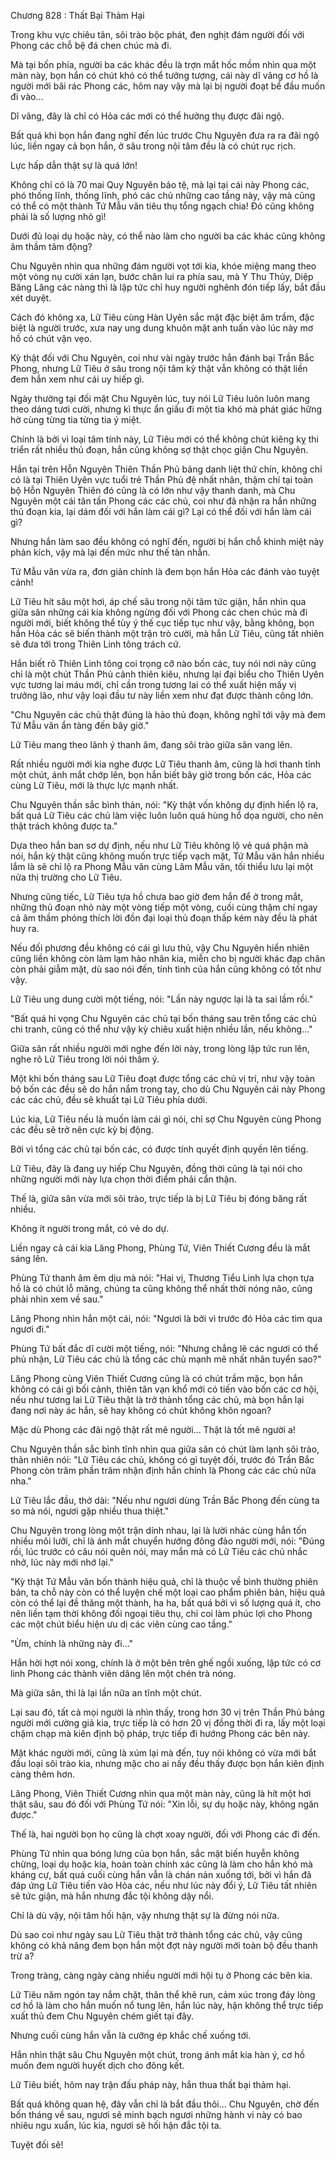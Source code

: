 




Chương 828 : Thất Bại Thảm Hại


Trong khu vực chiêu tân, sôi trào bộc phát, đen nghịt đám người đối với Phong các chỗ bệ đá chen chúc mà đi.

Mà tại bốn phía, người ba các khác đều là trợn mắt hốc mồm nhìn qua một màn này, bọn hắn có chút khó có thể tưởng tượng, cái này dĩ vãng cơ hồ là người mới bãi rác Phong các, hôm nay vậy mà lại bị người đoạt bể đầu muốn đi vào...

Dĩ vãng, đây là chỉ có Hỏa các mới có thể hưởng thụ được đãi ngộ.

Bất quá khi bọn hắn đang nghĩ đến lúc trước Chu Nguyên đưa ra ra đãi ngộ lúc, liền ngay cả bọn hắn, ở sâu trong nội tâm đều là có chút rục rịch.

Lực hấp dẫn thật sự là quá lớn!

Không chỉ có là 70 mai Quy Nguyên bảo tệ, mà lại tại cái này Phong các, phó thống lĩnh, thống lĩnh, phó các chủ những cao tầng này, vậy mà cũng có thể có một thành Tứ Mẫu văn tiêu thụ tổng ngạch chia! Đó cũng không phải là số lượng nhỏ gì!

Dưới đủ loại dụ hoặc này, có thể nào làm cho người ba các khác cũng không âm thầm tâm động?

Chu Nguyên nhìn qua những đám người vọt tới kia, khóe miệng mang theo một vòng nụ cười xán lạn, bước chân lui ra phía sau, mà Y Thu Thủy, Diệp Băng Lăng các nàng thì là lập tức chỉ huy người nghênh đón tiếp lấy, bắt đầu xét duyệt.

Cách đó không xa, Lữ Tiêu cùng Hàn Uyên sắc mặt đặc biệt âm trầm, đặc biệt là người trước, xưa nay ung dung khuôn mặt anh tuấn vào lúc này mơ hồ có chút vặn vẹo.

Kỳ thật đối với Chu Nguyên, coi như vài ngày trước hắn đánh bại Trần Bắc Phong, nhưng Lữ Tiêu ở sâu trong nội tâm kỳ thật vẫn không có thật liền đem hắn xem như cái uy hiếp gì.

Ngày thường tại đối mặt Chu Nguyên lúc, tuy nói Lữ Tiêu luôn luôn mang theo dáng tươi cười, nhưng kì thực ẩn giấu đi một tia khó mà phát giác hững hờ cùng từng tia từng tia ý miệt.

Chính là bởi vì loại tâm tính này, Lữ Tiêu mới có thể không chút kiêng kỵ thi triển rất nhiều thủ đoạn, hắn cũng không sợ thật chọc giận Chu Nguyên.

Hắn tại trên Hỗn Nguyên Thiên Thần Phủ bảng danh liệt thứ chín, không chỉ có là tại Thiên Uyên vực tuổi trẻ Thần Phủ đệ nhất nhân, thậm chí tại toàn bộ Hỗn Nguyên Thiên đó cũng là có lớn như vậy thanh danh, mà Chu Nguyên một cái tân tấn Phong các các chủ, coi như đã nhận ra hắn những thủ đoạn kia, lại dám đối với hắn làm cái gì? Lại có thể đối với hắn làm cái gì?

Nhưng hắn làm sao đều không có nghĩ đến, người bị hắn chỗ khinh miệt này phản kích, vậy mà lại đến mức như thế tàn nhẫn.

Tứ Mẫu văn vừa ra, đơn giản chính là đem bọn hắn Hỏa các đánh vào tuyệt cảnh!

Lữ Tiêu hít sâu một hơi, áp chế sâu trong nội tâm tức giận, hắn nhìn qua giữa sân những cái kia không ngừng đối với Phong các chen chúc mà đi người mới, biết không thể tùy ý thế cục tiếp tục như vậy, bằng không, bọn hắn Hỏa các sẽ biến thành một trận trò cười, mà hắn Lữ Tiêu, cũng tất nhiên sẽ đưa tới trong Thiên Linh tông trách cứ.

Hắn biết rõ Thiên Linh tông coi trọng cỡ nào bốn các, tuy nói nơi này cũng chỉ là một chút Thần Phủ cảnh thiên kiêu, nhưng lại đại biểu cho Thiên Uyên vực tương lai máu mới, chỉ cần trong tương lai có thể xuất hiện mấy vị trưởng lão, như vậy loại đầu tư này liền xem như đạt được thành công lớn.

"Chu Nguyên các chủ thật đúng là hảo thủ đoạn, không nghĩ tới vậy mà đem Tứ Mẫu văn ẩn tàng đến bây giờ."

Lữ Tiêu mang theo lãnh ý thanh âm, đang sôi trào giữa sân vang lên.

Rất nhiều người mới kia nghe được Lữ Tiêu thanh âm, cũng là hơi thanh tỉnh một chút, ánh mắt chớp lên, bọn hắn biết bây giờ trong bốn các, Hỏa các cùng Lữ Tiêu, mới là thực lực mạnh nhất.

Chu Nguyên thần sắc bình thản, nói: "Kỳ thật vốn không dự định hiển lộ ra, bất quá Lữ Tiêu các chủ làm việc luôn luôn quá hùng hổ dọa người, cho nên thật trách không được ta."

Dựa theo hắn ban sơ dự định, nếu như Lữ Tiêu không lộ vẻ quá phận mà nói, hắn kỳ thật cũng không muốn trực tiếp vạch mặt, Tứ Mẫu văn hắn nhiều lắm là sẽ chỉ lộ ra Phong Mẫu văn cùng Lâm Mẫu văn, tối thiểu lưu lại một nửa thị trường cho Lữ Tiêu.

Nhưng cũng tiếc, Lữ Tiêu tựa hồ chưa bao giờ đem hắn để ở trong mắt, những thủ đoạn nhỏ này một vòng tiếp một vòng, cuối cùng thậm chí ngay cả âm thầm phóng thích lời đồn đại loại thủ đoạn thấp kém này đều là phát huy ra.

Nếu đối phương đều không có cái gì lưu thủ, vậy Chu Nguyên hiển nhiên cũng liền không còn làm lạm hảo nhân kia, miễn cho bị người khác đạp chân còn phải giẫm mặt, dù sao nói đến, tính tình của hắn cũng không có tốt như vậy.

Lữ Tiêu ung dung cười một tiếng, nói: "Lần này ngược lại là ta sai lầm rồi."

"Bất quá hi vọng Chu Nguyên các chủ tại bốn tháng sau trên tổng các chủ chi tranh, cũng có thể như vậy kỳ chiêu xuất hiện nhiều lần, nếu không..."

Giữa sân rất nhiều người mới nghe đến lời này, trong lòng lập tức run lên, nghe rõ Lữ Tiêu trong lời nói thâm ý.

Một khi bốn tháng sau Lữ Tiêu đoạt được tổng các chủ vị trí, như vậy toàn bộ bốn các đều sẽ do hắn nắm trong tay, cho dù Chu Nguyên cái này Phong các các chủ, đều sẽ khuất tại Lữ Tiêu phía dưới.

Lúc kia, Lữ Tiêu nếu là muốn làm cái gì nói, chỉ sợ Chu Nguyên cùng Phong các đều sẽ trở nên cực kỳ bị động.

Bởi vì tổng các chủ tại bốn các, có được tính quyết định quyền lên tiếng.

Lữ Tiêu, đây là đang uy hiếp Chu Nguyên, đồng thời cũng là tại nói cho những người mới này lựa chọn thời điểm phải cẩn thận.

Thế là, giữa sân vừa mới sôi trào, trực tiếp là bị Lữ Tiêu bị đóng băng rất nhiều.

Không ít người trong mắt, có vẻ do dự.

Liền ngay cả cái kia Lăng Phong, Phùng Tứ, Viên Thiết Cương đều là mắt sáng lên.

Phùng Tứ thanh âm êm dịu mà nói: "Hai vị, Thương Tiểu Linh lựa chọn tựa hồ là có chút lỗ mãng, chúng ta cũng không thể nhất thời nóng não, cũng phải nhìn xem về sau."

Lăng Phong nhìn hắn một cái, nói: "Ngươi là bởi vì trước đó Hỏa các tìm qua ngươi đi."

Phùng Tứ bất đắc dĩ cười một tiếng, nói: "Nhưng chẳng lẽ các ngươi có thể phủ nhận, Lữ Tiêu các chủ là tổng các chủ mạnh mẽ nhất nhân tuyển sao?"

Lăng Phong cùng Viên Thiết Cương cũng là có chút trầm mặc, bọn hắn không có cái gì bối cảnh, thiên tân vạn khổ mới có tiến vào bốn các cơ hội, nếu như tương lai Lữ Tiêu thật là trở thành tổng các chủ, mà bọn hắn lại đang nơi này ác hắn, sẽ hay không có chút không khôn ngoan?

Mặc dù Phong các đãi ngộ thật rất mê người... Thật là tốt mê người a!

Chu Nguyên thần sắc bình tĩnh nhìn qua giữa sân có chút làm lạnh sôi trào, thản nhiên nói: "Lữ Tiêu các chủ, không có gì tuyệt đối, trước đó Trần Bắc Phong còn trăm phần trăm nhận định hắn chính là Phong các các chủ nữa nha."

Lữ Tiêu lắc đầu, thở dài: "Nếu như ngươi dùng Trần Bắc Phong đến cùng ta so mà nói, ngươi gặp nhiều thua thiệt."

Chu Nguyên trong lòng một trận dính nhau, lại là lười nhác cùng hắn tốn nhiều môi lưỡi, chỉ là ánh mắt chuyển hướng đông đảo người mới, nói: "Đúng rồi, lúc trước có câu nói quên nói, may mắn mà có Lữ Tiêu các chủ nhắc nhở, lúc này mới nhớ lại."

"Kỳ thật Tứ Mẫu văn bốn thành hiệu quả, chỉ là thuộc về bình thường phiên bản, ta chỗ này còn có thể luyện chế một loại cao phẩm phiên bản, hiệu quả còn có thể lại đề thăng một thành, ha ha, bất quá bởi vì số lượng quá ít, cho nên liền tạm thời không đối ngoại tiêu thụ, chỉ coi làm phúc lợi cho Phong các một chút biểu hiện ưu dị các viên cùng cao tầng."

"Ừm, chính là những này đi..."

Hắn hời hợt nói xong, chính là ở một bên trên ghế ngồi xuống, lập tức có cơ linh Phong các thành viên dâng lên một chén trà nóng.

Mà giữa sân, thì là lại lần nữa an tĩnh một chút.

Lại sau đó, tất cả mọi người là nhìn thấy, trong hơn 30 vị trên Thần Phủ bảng người mới cường giả kia, trực tiếp là có hơn 20 vị đồng thời đi ra, lấy một loại chậm chạp mà kiên định bộ pháp, trực tiếp đi hướng Phong các bên này.

Mặt khác người mới, cũng là xúm lại mà đến, tuy nói không có vừa mới bắt đầu loại sôi trào kia, nhưng mặc cho ai nấy đều thấy được bọn hắn kiên định càng thêm hơn.

Lăng Phong, Viên Thiết Cương nhìn qua một màn này, cũng là hít một hơi thật sâu, sau đó đối với Phùng Tứ nói: "Xin lỗi, sự dụ hoặc này, không ngăn được."

Thế là, hai người bọn họ cũng là chợt xoay người, đối với Phong các đi đến.

Phùng Tứ nhìn qua bóng lưng của bọn hắn, sắc mặt biến huyễn không chừng, loại dụ hoặc kia, hoàn toàn chính xác cũng là làm cho hắn khó mà kháng cự, bất quá cuối cùng hắn vẫn là chán nản xuống tới, bởi vì hắn đã đáp ứng Lữ Tiêu tiến vào Hỏa các, nếu như lúc này đổi ý, Lữ Tiêu tất nhiên sẽ tức giận, mà hắn nhưng đắc tội không dậy nổi.

Chỉ là dù vậy, nội tâm hối hận, vậy nhưng thật sự là đừng nói nữa.

Dù sao coi như ngày sau Lữ Tiêu thật trở thành tổng các chủ, vậy cũng không có khả năng đem bọn hắn một đợt này người mới toàn bộ đều thanh trừ a?

Trong tràng, càng ngày càng nhiều người mới hội tụ ở Phong các bên kia.

Lữ Tiêu năm ngón tay nắm chặt, thân thể khẽ run, cảm xúc trong đáy lòng cơ hồ là làm cho hắn muốn nổ tung lên, hắn lúc này, hận không thể trực tiếp xuất thủ đem Chu Nguyên chém giết tại đây.

Nhưng cuối cùng hắn vẫn là cưỡng ép khắc chế xuống tới.

Hắn nhìn thật sâu Chu Nguyên một chút, trong ánh mắt kia hàn ý, cơ hồ muốn đem người huyết dịch cho đông kết.

Lữ Tiêu biết, hôm nay trận đấu pháp này, hắn thua thất bại thảm hại.

Bất quá không quan hệ, đây vẫn chỉ là bắt đầu thôi... Chu Nguyên, chờ đến bốn tháng về sau, ngươi sẽ minh bạch ngươi những hành vi này có bao nhiêu ngu xuẩn, lúc kia, ngươi sẽ hối hận đắc tội ta.

Tuyệt đối sẽ!




